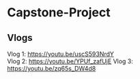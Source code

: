 # Capstone-Project

## Vlogs
Vlog 1: https://youtu.be/uscS593NrdY  
Vlog 2: https://youtu.be/YPUf_zafUjE 
Vlog 3: https://youtu.be/zq65s_DW4d8
